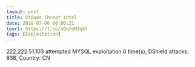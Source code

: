 ```yaml
---
layout: post
title: StDoms Threat Intel
date: 2018-07-06 00:00:21
tourl: https://t.co/nQqfuM3qSf
tags: [Exploitation]
---
```

222.222.51.103 attempted MYSQL exploitation 6 time(s), DShield attacks: 838, Country: CN